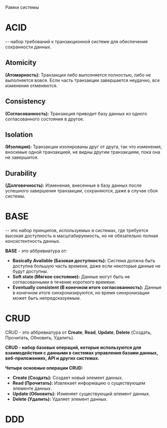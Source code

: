 
Рамки системы


# ACID
-- набор требований к транзакционной системе для обеспечения сохранности данных.
## Atomicity

**(Атомарность):** Транзакция либо выполняется полностью, либо не выполняется вовсе. Если часть транзакции завершается неудачно, все изменения отменяются.
## Consistency

**(Согласованность):** Транзакция приводит базу данных из одного согласованного состояния в другое.
## Isolation

**(Изоляция):** Транзакции изолированы друг от друга, так что изменения, вносимые одной транзакцией, не видны другим транзакциям, пока она не завершится.
## Durability

**(Долговечность):** Изменения, внесенные в базу данных после успешного завершения транзакции, сохраняются, даже в случае сбоя системы.

# BASE
-- это набор принципов, используемых в системах, где требуется высокая доступность и масштабируемость, но не обязательно полная консистентность данных.

**BASE** - это аббревиатура от:

- **Basically Available (Базовая доступность):** Система должна быть доступна большую часть времени, даже если некоторые данные не будут доступны.
- **Soft state (Мягкое состояние):** Данные могут быть не согласованными в течение короткого времени.
- **Eventually consistent (В конечном итоге согласованность):** Данные в конечном итоге синхронизируются, но время синхронизации может быть непредсказуемым.


# CRUD

CRUD - это аббревиатура от **Create**, **Read**, **Update**, **Delete** (Создать, Прочитать, Обновить, Удалить).

**CRUD - набор базовых операций, которые используются для взаимодействия с данными в системах управления базами данных, веб-приложениях, API и других системах.**

**Четыре основные операции CRUD:**

- **Create (Создать):** Создает новый элемент данных.
- **Read (Прочитать):** Извлекает информацию о существующем элементе данных.
- **Update (Обновить):** Изменяет существующий элемент данных.
- **Delete (Удалить):** Удаляет элемент данных.


# DDD